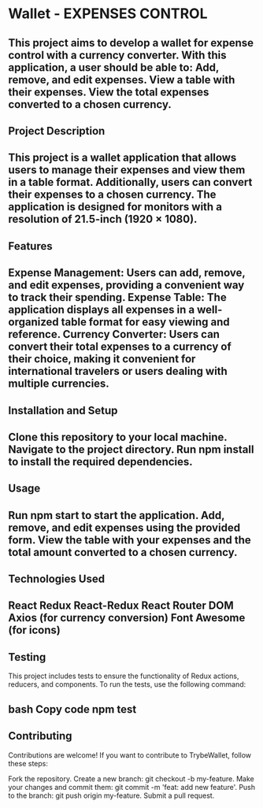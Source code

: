 # Wallet - EXPENSES CONTROL

This project aims to develop a wallet for expense control with a currency converter. With this application, a user should be able to:
Add, remove, and edit expenses.
View a table with their expenses.
View the total expenses converted to a chosen currency.
--
## Project Description
This project is a wallet application that allows users to manage their expenses and view them in a table format. Additionally, users can convert their expenses to a chosen currency. The application is designed for monitors with a resolution of 21.5-inch (1920 × 1080).
--
## Features
Expense Management: Users can add, remove, and edit expenses, providing a convenient way to track their spending.
Expense Table: The application displays all expenses in a well-organized table format for easy viewing and reference.
Currency Converter: Users can convert their total expenses to a currency of their choice, making it convenient for international travelers or users dealing with multiple currencies.
-- 
## Installation and Setup
Clone this repository to your local machine.
Navigate to the project directory.
Run npm install to install the required dependencies.
--
## Usage
Run npm start to start the application.
Add, remove, and edit expenses using the provided form.
View the table with your expenses and the total amount converted to a chosen currency.
--
## Technologies Used
React
Redux
React-Redux
React Router DOM
Axios (for currency conversion)
Font Awesome (for icons)
-- 
## Testing
This project includes tests to ensure the functionality of Redux actions, reducers, and components. To run the tests, use the following command:

bash
Copy code
npm test
-- 
## Contributing
Contributions are welcome! If you want to contribute to TrybeWallet, follow these steps:

Fork the repository.
Create a new branch: git checkout -b my-feature.
Make your changes and commit them: git commit -m 'feat: add new feature'.
Push to the branch: git push origin my-feature.
Submit a pull request.
